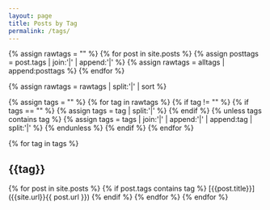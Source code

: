 ```yaml
---
layout: page
title: Posts by Tag
permalink: /tags/
---
```


{% assign rawtags = "" %}
{% for post in site.posts %}
	{% assign posttags = post.tags | join:'|' | append:'|' %}
	{% assign rawtags = alltags | append:posttags %}
{% endfor %}

{% assign rawtags = rawtags | split:'|' | sort %}

{% assign tags = "" %}
{% for tag in rawtags %}
	{% if tag != "" %}
		{% if tags == "" %}
			{% assign tags = tag | split:'|' %}
		{% endif %}
		{% unless tags contains tag %}
			{% assign tags = tags | join:'|' | append:'|' | append:tag | split:'|' %}
		{% endunless %}
	{% endif %}
{% endfor %}

{% for tag in tags %}
## {{tag}}
  {% for post in site.posts %}
    {% if post.tags contains tag %}
      [{{post.title}}]({{site.url}}{{ post.url }})
     {% endif %}
  {% endfor %}
{% endfor %}

